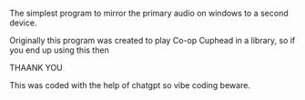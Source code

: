 The simplest program to mirror the primary audio on windows to a second device.

Originally this program was created to play Co-op Cuphead in a library, so if you end up using this then 

THAANK YOU

This was coded with the help of chatgpt so vibe coding beware.
